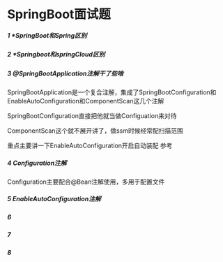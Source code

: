 # SpringBoot面试题

##### 1 *SpringBoot和Spring区别

##### 2 *Springboot和springCloud区别

##### 3 @SpringBootApplication注解干了些啥

SpringBootApplication是一个复合注解，集成了SpringBootConfiguration和EnableAutoConfiguration和ComponentScan这几个注解

SpringBootConfiguration直接把他就当做Configuation来对待

ComponentScan这个就不展开讲了，做ssm时候经常配扫描范围

重点主要讲一下EnableAutoConfiguration开启自动装配 参考

##### 4 Configuration注解

Configuration主要配合@Bean注解使用，多用于配置文件

##### 5 EnableAutoConfiguration注解

##### 6

##### 7

##### 8


